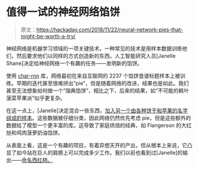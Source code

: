 # 值得一试的神经网络馅饼

> 原文：<https://hackaday.com/2018/11/22/neural-network-pies-that-might-be-worth-a-try/>

神经网络是机器学习领域的一项关键技术。一种常见的技术是用样本数据训练他们，然后要求他们以同样的方式创造新的东西。人工智能研究人员[Janelle Shane]决定给神经网络一个有趣的任务——发明新的馅饼。

使用 [char-rnn](https://github.com/karpathy/char-rnn) 库，网络最初在来自互联网的 2237 个馅饼食谱标题样本上被训练。早期的迭代甚至很难拼出“pie”，但是随着网络的改进，结果也是如此。我们甚至无法想象如何做一个“瑞典馅饼”，相比之下，后来的结果，如“不可能的枫叶菠菜苹果派”似乎更复杂。

在这一点上，[Janelle]决定混合一些东西，[加入另一个由各种饼干和苹果的名字组成的样本](http://aiweirdness.com/post/180349337437/how-to-make-high-tech-pies-sound-really-old)。这些数据被仔细分类，因此网络仍然优先考虑 pie，但是这些额外的数据给了模型一个更丰富的库。这导致了家庭烘焙的经典，如 Flangerson 的大红挞和鸡肉菠萝奶油馅饼。

从表面上看，这是一个有趣的项目，有着异想天开的产出，但从根本上来说，它凸显了如今站在巨人的肩膀上可以完成多少工作。我们以前也看到过[Janelle]的输出——[命名西红柿。](https://hackaday.com/2018/04/26/neural-network-names-nightshades/)
